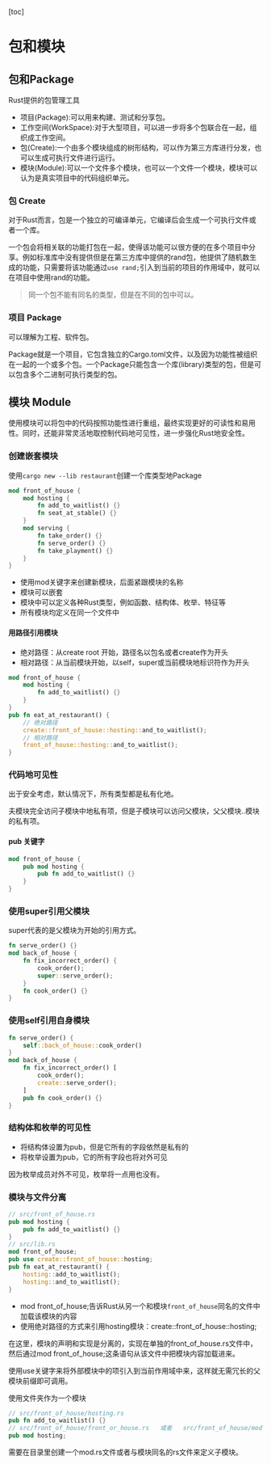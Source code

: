 [toc]

# 包和模块

## 包和Package

Rust提供的包管理工具

*   项目(Package):可以用来构建、测试和分享包。
*   工作空间(WorkSpace):对于大型项目，可以进一步将多个包联合在一起，组织成工作空间。
*   包(Create):一个由多个模块组成的树形结构，可以作为第三方库进行分发，也可以生成可执行文件进行运行。
*   模块(Module):可以一个文件多个模块，也可以一个文件一个模块，模块可以认为是真实项目中的代码组织单元。

### 包 Create

对于Rust而言，包是一个独立的可编译单元，它编译后会生成一个可执行文件或者一个库。

一个包会将相关联的功能打包在一起，使得该功能可以很方便的在多个项目中分享。例如标准库中没有提供但是在第三方库中提供的rand包，他提供了随机数生成的功能，只需要将该功能通过`use rand;`引入到当前的项目的作用域中，就可以在项目中使用rand的功能。

>   同一个包不能有同名的类型，但是在不同的包中可以。

### 项目 Package

可以理解为工程、软件包。

Package就是一个项目，它包含独立的Cargo.toml文件，以及因为功能性被组织在一起的一个或多个包。一个Package只能包含一个库(library)类型的包，但是可以包含多个二进制可执行类型的包。

## 模块 Module

使用模块可以将包中的代码按照功能性进行重组，最终实现更好的可读性和易用性。同时，还能非常灵活地取控制代码地可见性，进一步强化Rust地安全性。

### 创建嵌套模块

使用`cargo new --lib restaurant`创建一个库类型地Package

~~~ rust
mod front_of_house {
    mod hosting {
        fn add_to_waitlist() {}
        fn seat_at_stable() {}
    }
    mod serving {
        fn take_order() {}
        fn serve_order() {}
        fn take_playment() {}
    }
}
~~~

*   使用mod关键字来创建新模块，后面紧跟模块的名称
*   模块可以嵌套
*   模块中可以定义各种Rust类型，例如函数、结构体、枚举、特征等
*   所有模块均定义在同一个文件中

#### 用路径引用模块

*   绝对路径：从create root 开始，路径名以包名或者create作为开头
*   相对路径：从当前模块开始，以self，super或当前模块地标识符作为开头

~~~ rust
mod front_of_house {
    mod hosting {
        fn add_to_waitlist() {}
    }
}
pub fn eat_at_restaurant() {
    // 绝对路径
    create::front_of_house::hosting::and_to_waitlist();
    // 相对路径
    front_of_house::hosting::and_to_waitlist();
}
~~~

### 代码地可见性

出于安全考虑，默认情况下，所有类型都是私有化地。

夫模块完全访问子模块中地私有项，但是子模块可以访问父模块，父父模块..模块的私有项。

#### pub 关键字

~~~ rust
mod front_of_house {
    pub mod hosting {
        pub fn add_to_waitlist() {}
    }
}
~~~

### 使用super引用父模块

super代表的是父模块为开始的引用方式。

~~~ rust
fn serve_order() {}
mod back_of_house {
    fn fix_incorrect_order() {
        cook_order();
        super::serve_order();
    }
    fn cook_order() {}
}
~~~

### 使用self引用自身模块

~~~ rust
fn serve_order() {
    self::back_of_house::cook_order()
}
mod back_of_house {
    fn fix_incorrect_order() [
        cook_order();
        create::serve_order();
    ]
    pub fn cook_order() {}
}
~~~

### 结构体和枚举的可见性

*   将结构体设置为pub，但是它所有的字段依然是私有的
*   将枚举设置为pub，它的所有字段也将对外可见

因为枚举成员对外不可见，枚举将一点用也没有。

### 模块与文件分离

~~~ rust
// src/front_of_house.rs
pub mod hosting {
    pub fn add_to_waitlist() {}
}
// src/lib.rs
mod front_of_house;
pub use create::front_of_house::hosting;
pub fn eat_at_restaurant() {
    hosting::add_to_waitlist();
    hosting::and_to_waitlist();
}
~~~

*   mod front_of_house;告诉Rust从另一个和模块`front_of_house`同名的文件中加载该模块的内容
*   使用绝对路径的方式来引用hosting模块：create::front_of_house::hosting;

在这里，模块的声明和实现是分离的，实现在单独的front_of_house.rs文件中，然后通过mod front_of_house;这条语句从该文件中把模块内容加载进来。

使用use关键字来将外部模块中的项引入到当前作用域中来，这样就无需冗长的父模块前缀即可调用。

使用文件夹作为一个模块

~~~ rust
// src/front_of_house/hosting.rs
pub fn add_to_waitlist() {}
// src/front_of_house/front_or_house.rs   或者   src/front_of_house/mod.rs
pub mod hosting;
~~~

需要在目录里创建一个mod.rs文件或者与模块同名的rs文件来定义子模块。

